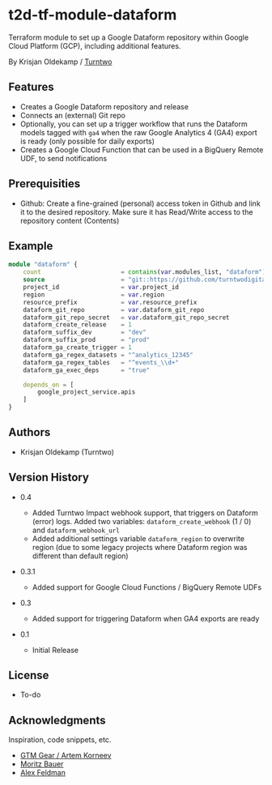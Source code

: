 # t2d-tf-module-dataform

Terraform module to set up a Google Dataform repository within Google Cloud Platform (GCP), including additional features. 

By Krisjan Oldekamp / [Turntwo](https://turntwo.com)

## Features

- Creates a Google Dataform repository and release
- Connects an (external) Git repo
- Optionally, you can set up a trigger workflow that runs the Dataform models tagged with `ga4` when the raw Google Analytics 4 (GA4) export is ready (only possible for daily exports)
- Creates a Google Cloud Function that can be used in a BigQuery Remote UDF, to send notifications

## Prerequisities

- Github: Create a fine-grained (personal) access token in Github and link it to the desired repository. Make sure it has Read/Write access to the repository content (Contents)

## Example

```terraform
module "dataform" {
    count                      = contains(var.modules_list, "dataform") ? 1 : 0
    source                     = "git::https://github.com/turntwodigital/t2d-tf-module-dataform.git?ref=v0.2.0"
    project_id                 = var.project_id
    region                     = var.region
    resource_prefix            = var.resource_prefix
    dataform_git_repo          = var.dataform_git_repo
    dataform_git_repo_secret   = var.dataform_git_repo_secret
    dataform_create_release    = 1
    dataform_suffix_dev        = "dev"
    dataform_suffix_prod       = "prod"
    dataform_ga_create_trigger = 1
    dataform_ga_regex_datasets = "^analytics_12345"
    dataform_ga_regex_tables   = "^events_\\d+"
    dataform_ga_exec_deps      = "true"

    depends_on = [
        google_project_service.apis
    ]
}
```

## Authors

- Krisjan Oldekamp (Turntwo)

## Version History

* 0.4
    * Added Turntwo Impact webhook support, that triggers on Dataform (error) logs. Added two variables: `dataform_create_webhook` (1 / 0) and `dataform_webhook_url`
    * Added additional settings variable `dataform_region` to overwrite region (due to some legacy projects where Dataform region was different than default region)

* 0.3.1
    * Added support for Google Cloud Functions / BigQuery Remote UDFs
* 0.3
    * Added support for triggering Dataform when GA4 exports are ready
* 0.1
    * Initial Release

## License

- To-do

## Acknowledgments

Inspiration, code snippets, etc.

* [GTM Gear / Artem Korneev](https://gtm-gear.com/posts/ga4-terraform/)
* [Moritz Bauer](https://github.com/Liscor/terraform_dataform_ga4_pipeline)
* [Alex Feldman](https://medium.com/google-cloud/technical-and-business-data-alerts-using-dataform-6e0e7f504f0e)